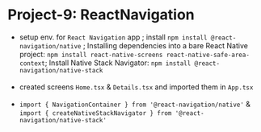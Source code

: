 # Project-9: ReactNavigation
- setup env. for `React Navigation` app ; install `npm install @react-navigation/native` ; Installing dependencies into a bare React Native project: `npm install react-native-screens react-native-safe-area-context`; Install Native Stack Navigator: `npm install @react-navigation/native-stack`
<br><br>
- created screens `Home.tsx` & `Details.tsx` and imported them in `App.tsx`
<br><br>
- `import { NavigationContainer } from '@react-navigation/native'` & `import { createNativeStackNavigator } from '@react-navigation/native-stack'`
<br><br>